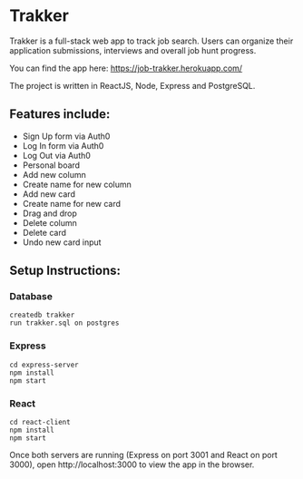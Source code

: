 # Trakker

Trakker is a full-stack web app to track job search. Users can organize their application submissions, interviews and overall job hunt progress.

You can find the app here: https://job-trakker.herokuapp.com/

The project is written in ReactJS, Node, Express and PostgreSQL.

## Features include:

- Sign Up form via Auth0
- Log In form via Auth0
- Log Out via Auth0
- Personal board
- Add new column
- Create name for new column
- Add new card
- Create name for new card
- Drag and drop
- Delete column
- Delete card
- Undo new card input

## Setup Instructions:

### Database

```
createdb trakker
run trakker.sql on postgres
```

### Express

```
cd express-server
npm install
npm start
```

### React

```
cd react-client
npm install
npm start
```

Once both servers are running (Express on port 3001 and React on port 3000), open http://localhost:3000 to view the app in the browser.
